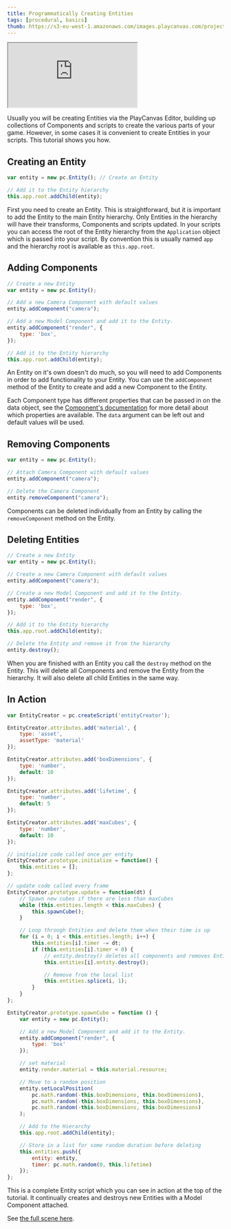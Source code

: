 ```yaml
---
title: Programmatically Creating Entities
tags: [procedural, basics]
thumb: https://s3-eu-west-1.amazonaws.com/images.playcanvas.com/projects/12/406042/4479BC-image-75.jpg
---
```


<div className="iframe-container">
    <iframe loading="lazy" src="https://playcanv.as/p/1VjdIY7v/" title="Programmatically Creating Entities"></iframe>
</div>

Usually you will be creating Entities via the PlayCanvas Editor, building up collections of Components and scripts to create the various parts of your game. However, in some cases it is convenient to create Entities in your scripts. This tutorial shows you how.

## Creating an Entity

```javascript
var entity = new pc.Entity(); // Create an Entity

// Add it to the Entity hierarchy
this.app.root.addChild(entity);
```

First you need to create an Entity. This is straightforward, but it is important to add the Entity to the main Entity hierarchy. Only Entities in the hierarchy will have their transforms, Components and scripts updated. In your scripts you can access the root of the Entity hierarchy from the `Application` object which is passed into your script. By convention this is usually named `app` and the hierarchy root is available as `this.app.root`.

## Adding Components

```javascript
// Create a new Entity
var entity = new pc.Entity();

// Add a new Camera Component with default values
entity.addComponent("camera");

// Add a new Model Component and add it to the Entity.
entity.addComponent("render", {
    type: 'box',
});

// Add it to the Entity hierarchy
this.app.root.addChild(entity);
```

An Entity on it's own doesn't do much, so you will need to add Components in order to add functionality to your Entity. You can use the `addComponent` method of the Entity to create and add a new Component to the Entity.

Each Component type has different properties that can be passed in on the data object, see the [Component's documentation][1] for more detail about which properties are available. The `data` argument can be left out and default values will be used.

## Removing Components

```javascript
var entity = new pc.Entity();

// Attach Camera Component with default values
entity.addComponent("camera");

// Delete the Camera Component
entity.removeComponent("camera");
```

Components can be deleted individually from an Entity by calling the `removeComponent` method on the Entity.

## Deleting Entities

```javascript
// Create a new Entity
var entity = new pc.Entity();

// Create a new Camera Component with default values
entity.addComponent("camera");

// Create a new Model Component and add it to the Entity.
entity.addComponent("render", {
    type: 'box',
});

// Add it to the Entity hierarchy
this.app.root.addChild(entity);

// Delete the Entity and remove it from the hierarchy
entity.destroy();
```

When you are finished with an Entity you call the `destroy` method on the Entity. This will delete all Components and remove the Entity from the hierarchy. It will also delete all child Entities in the same way.

## In Action

```javascript
var EntityCreator = pc.createScript('entityCreator');

EntityCreator.attributes.add('material', {
    type: 'asset',
    assetType: 'material'
});

EntityCreator.attributes.add('boxDimensions', {
    type: 'number',
    default: 10
});

EntityCreator.attributes.add('lifetime', {
    type: 'number',
    default: 5
});

EntityCreator.attributes.add('maxCubes', {
    type: 'number',
    default: 10
});

// initialize code called once per entity
EntityCreator.prototype.initialize = function() {
    this.entities = [];
};

// update code called every frame
EntityCreator.prototype.update = function(dt) {
    // Spawn new cubes if there are less than maxCubes
    while (this.entities.length < this.maxCubes) {
        this.spawnCube();
    }

    // Loop through Entities and delete them when their time is up
    for (i = 0; i < this.entities.length; i++) {
        this.entities[i].timer -= dt;
        if (this.entities[i].timer < 0) {
            // entity.destroy() deletes all components and removes Entity from the hierarchy
            this.entities[i].entity.destroy();

            // Remove from the local list
            this.entities.splice(i, 1);
        }
    }
};

EntityCreator.prototype.spawnCube = function () {
    var entity = new pc.Entity();

    // Add a new Model Component and add it to the Entity.
    entity.addComponent("render", {
        type: 'box'
    });

    // set material
    entity.render.material = this.material.resource;

    // Move to a random position
    entity.setLocalPosition(
        pc.math.random(-this.boxDimensions, this.boxDimensions),
        pc.math.random(-this.boxDimensions, this.boxDimensions),
        pc.math.random(-this.boxDimensions, this.boxDimensions)
    );

    // Add to the Hierarchy
    this.app.root.addChild(entity);

    // Store in a list for some random duration before deleting
    this.entities.push({
        entity: entity,
        timer: pc.math.random(0, this.lifetime)
    });
};
```

This is a complete Entity script which you can see in action at the top of the tutorial. It continually creates and destroys new Entities with a Model Component attached.

See [the full scene here][2].

[1]: /user-manual/packs/components/
[2]: https://playcanvas.com/editor/scene/440341
